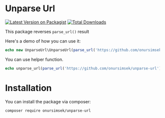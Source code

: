 # Unparse Url

[![Latest Version on Packagist](https://img.shields.io/packagist/v/onursimsek/unparse-url.svg?style=flat-square)](https://packagist.org/packages/onursimsek/unparse-url)
[![Total Downloads](https://img.shields.io/packagist/dt/spatie/laravel-activitylog.svg?style=flat-square)](https://packagist.org/packages/onursimsek/unparse-url)

This package reverses `parse_url()` result

Here's a demo of how you can use it:

```php
echo new UnparseUrl\UnparseUrl(parse_url('https://github.com/onursimsek/unparse-url'));
```

You can use helper function.

```php
echo unparse_url(parse_url('https://github.com/onursimsek/unparse-url'));
```

# Installation

You can install the package via composer:

``` bash
composer require onursimsek/unparse-url
```